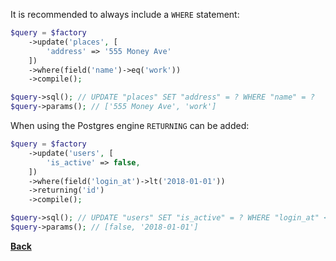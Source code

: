 It is recommended to always include a `WHERE` statement:

```php
$query = $factory
    ->update('places', [
        'address' => '555 Money Ave'
    ])
    ->where(field('name')->eq('work'))
    ->compile();

$query->sql(); // UPDATE "places" SET "address" = ? WHERE "name" = ?
$query->params(); // ['555 Money Ave', 'work']
```

When using the Postgres engine `RETURNING` can be added:

```php
$query = $factory
    ->update('users', [
        'is_active' => false,
    ])
    ->where(field('login_at')->lt('2018-01-01'))
    ->returning('id')
    ->compile();

$query->sql(); // UPDATE "users" SET "is_active" = ? WHERE "login_at" < ? RETURNING "id"
$query->params(); // [false, '2018-01-01']
```

**[Back](./)**
